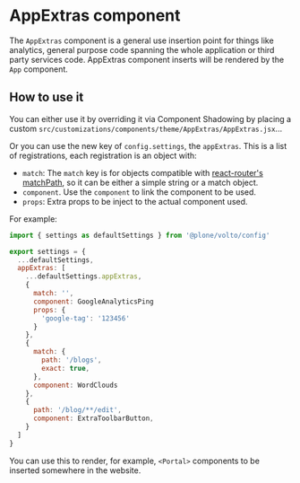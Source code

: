 # AppExtras component

The `AppExtras` component is a general use insertion point for things like
analytics, general purpose code spanning the whole application or third party
services code. AppExtras component inserts will be rendered by the `App`
component.

## How to use it

You can either use it by overriding it via Component Shadowing by placing
a custom `src/customizations/components/theme/AppExtras/AppExtras.jsx`...

Or you can use the new key of `config.settings`, the `appExtras`. This is
a list of registrations, each registration is an object with:

- `match`: The `match` key is for objects compatible with [react-router's
matchPath](https://reactrouter.com/web/api/matchPath), so it can be either
a simple string or a match object.
- `component`. Use the `component` to link the component to be used.
- `props`: Extra props to be inject to the actual component used.

For example:

``` jsx
import { settings as defaultSettings } from '@plone/volto/config'

export settings = {
  ...defaultSettings,
  appExtras: [
    ...defaultSettings.appExtras,
    {
      match: '',
      component: GoogleAnalyticsPing
      props: {
        'google-tag': '123456'
      }
    },
    {
      match: {
        path: '/blogs',
        exact: true,
      },
      component: WordClouds
    },
    {
      path: '/blog/**/edit',
      component: ExtraToolbarButton,
    }
  ]
}
```

You can use this to render, for example, `<Portal>` components to be inserted
somewhere in the website.
